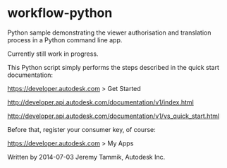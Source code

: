 workflow-python
===============

Python sample demonstrating the viewer authorisation and translation process in a Python command line app.

Currently still work in progress.

This Python script simply performs the steps described in the quick start documentation:

https://developer.autodesk.com > Get Started

http://developer.api.autodesk.com/documentation/v1/index.html

http://developer.api.autodesk.com/documentation/v1/vs_quick_start.html

Before that, register your consumer key, of course:

https://developer.autodesk.com > My Apps

Written by 2014-07-03 Jeremy Tammik, Autodesk Inc.
